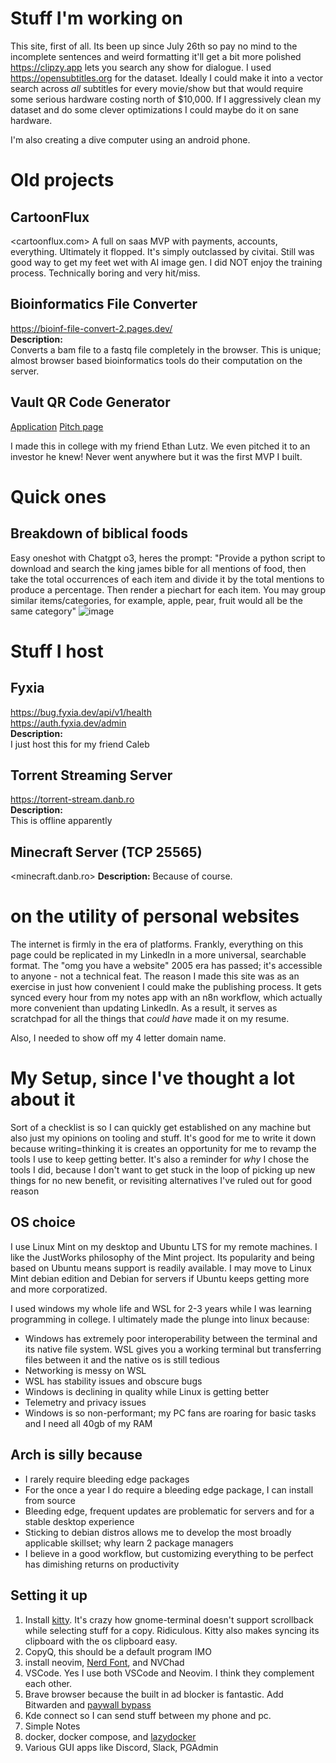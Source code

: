 

# Stuff I'm working on 
This site, first of all. Its been up since July 26th so pay no mind to the incomplete sentences and weird formatting it'll get a bit more polished
<https://clipzy.app>
lets you search any show for dialogue. I used <https://opensubtitles.org> for the dataset. Ideally I could make it into a vector search across *all* subtitles for every movie/show but that would require some serious hardware costing north of $10,000. If I aggressively clean my dataset and do some clever optimizations I could maybe do it on sane hardware.

I'm also creating a dive computer using an android phone. 

# Old projects 
## CartoonFlux
<cartoonflux.com>
A full on saas MVP with payments, accounts, everything. Ultimately it flopped. It's simply outclassed by civitai. Still was good way to get my feet wet with AI image gen. I did NOT enjoy the training process. Technically boring and very hit/miss.

## Bioinformatics File Converter  
<https://bioinf-file-convert-2.pages.dev/>  
**Description:**  
Converts a bam file to a fastq file completely in the browser. This is unique; almost browser based bioinformatics tools do their computation on the server.

## Vault QR  Code Generator  
[Application](https://vaultqrgen.danb.ro)
[Pitch page](https://vaultqr.danb.ro)
 
I made this in college with my friend Ethan Lutz. We even pitched it to an investor he knew! Never went anywhere but it was the first MVP I built.

# Quick ones 
## Breakdown of biblical foods
Easy oneshot with Chatgpt o3, heres the prompt: "Provide a python script to download and search the king james bible for all mentions of food, then take the total occurrences of each item and divide it by the total mentions to produce a percentage. Then render a piechart for each item. You may group similar items/categories, for example, apple, pear, fruit would all be the same category"
![image](/home/danjoe4/static/food_piechart.png)

# Stuff I host
## Fyxia   
<https://bug.fyxia.dev/api/v1/health>    
<https://auth.fyxia.dev/admin>  
**Description:**  
I just host this for my friend Caleb

## Torrent Streaming Server  
<https://torrent-stream.danb.ro>  
**Description:**  
This is offline apparently

## Minecraft Server (TCP 25565)  
<minecraft.danb.ro>
**Description:**
Because of course.

# on the utility of personal websites 
The internet is firmly in the era of platforms. Frankly, everything on this page could be replicated in my LinkedIn in a more universal, searchable format. The "omg you have a website" 2005 era has passed; it's accessible to anyone - not a technical feat. The reason I made this site was as an exercise in just how convenient I could make the publishing process. It gets synced every hour from my notes app with an n8n workflow, which actually more convenient than updating LinkedIn. As a result, it serves as scratchpad for all the things that *could have* made it on my resume. 

Also, I needed to show off my 4 letter domain name. 

# My Setup, since I've thought a lot about it
Sort of a checklist is so I can quickly get established on any machine but also just my opinions on tooling and stuff. It's good for me to write it down because writing=thinking it is creates an opportunity for me to revamp the tools I use to keep getting better. It's also a reminder for _why_ I chose the tools I did, because I don't want to get stuck in the loop of picking up new things for no new benefit, or revisiting alternatives I've ruled out for good reason

## OS choice

I use Linux Mint on my desktop and Ubuntu LTS for my remote machines. I like the JustWorks philosophy of the Mint project. Its popularity and being based on Ubuntu means support is readily available. I may move to Linux Mint debian edition and Debian for servers if Ubuntu keeps getting more and more corporatized. 

I used windows my whole life and WSL for 2-3 years while I was learning programming in college. I ultimately made the plunge into linux because:
- Windows has extremely poor interoperability between the terminal and its native file system. WSL gives you a working terminal but transferring files between it and the native os is still tedious 
- Networking is messy on WSL
- WSL has stability issues and obscure bugs
- Windows is declining in quality while Linux is getting better
- Telemetry and privacy issues 
- Windows is so non-performant; my PC fans are roaring for basic tasks and I need all 40gb of my RAM

## Arch is silly because
- I rarely require bleeding edge packages 
- For the once a year I do require a bleeding edge package, I can install from source
- Bleeding edge, frequent updates are problematic for servers and for a stable desktop experience
- Sticking to debian distros allows me to develop the most broadly applicable skillset; why learn 2 package managers
- I believe in a good workflow, but customizing everything to be perfect has dimishing returns on productivity

## Setting it up
1. Install [kitty](https://sw.kovidgoyal.net/kitty/binary/). It's crazy how gnome-terminal doesn't support scrollback while selecting stuff for a copy. Ridiculous. Kitty also makes syncing its clipboard with the os clipboard easy.
2. CopyQ, this should be a default program IMO
3. install neovim, [Nerd Font](https://github.com/ryanoasis/nerd-fonts/releases/download/v3.2.1/0xProto.zip), and NVChad
4. VSCode. Yes I use both VSCode and Neovim. I think they complement each other.
5. Brave browser because the built in ad blocker is fantastic. Add Bitwarden and [paywall bypass](https://github.com/iamadamdev/bypass-paywalls-chrome?tab=readme-ov-file)
6. Kde connect so I can send stuff between my phone and pc.
7. Simple Notes
8. docker, docker compose, and [lazydocker](https://github.com/jesseduffield/lazydocker#installation) 
9. Various GUI apps like Discord, Slack, PGAdmin 